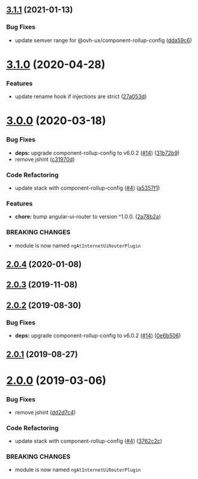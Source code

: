 ## [3.1.1](https://github.com/ovh/manager/compare/@ovh-ux/ng-at-internet-ui-router-plugin@3.1.0...@ovh-ux/ng-at-internet-ui-router-plugin@3.1.1) (2021-01-13)


### Bug Fixes

* update semver range for @ovh-ux/component-rollup-config ([dda59c6](https://github.com/ovh/manager/commit/dda59c6b71cb4ad9ab98f06a0bf995a7eb45a1d9))



# [3.1.0](https://github.com/ovh/manager/compare/@ovh-ux/ng-at-internet-ui-router-plugin@3.0.0...@ovh-ux/ng-at-internet-ui-router-plugin@3.1.0) (2020-04-28)


### Features

* update rename hook if injections are strict ([27a053d](https://github.com/ovh/manager/commit/27a053d762ce54571fd8a1bd739f2f7f41514b37))



# [3.0.0](https://github.com/ovh/manager/compare/@ovh-ux/ng-at-internet-ui-router-plugin@2.0.4...@ovh-ux/ng-at-internet-ui-router-plugin@3.0.0) (2020-03-18)


### Bug Fixes

* **deps:** upgrade component-rollup-config to v6.0.2 ([#14](https://github.com/ovh/manager/issues/14)) ([31b72b9](https://github.com/ovh/manager/commit/31b72b98278012d0359539f7bfab947c10d5abfc))
* remove jshint ([c31970d](https://github.com/ovh/manager/commit/c31970d105dcf178e7ed3ba8f920a3fed685b98a))


### Code Refactoring

* update stack with component-rollup-config ([#4](https://github.com/ovh/manager/issues/4)) ([a5357f1](https://github.com/ovh/manager/commit/a5357f12b45e77e775be23b36a370185049db8ef))


### Features

* **chore:** bump angular-ui-router to version ^1.0.0. ([2a78b2a](https://github.com/ovh/manager/commit/2a78b2a0a82069d404bf9ddfb0f5bbc90661fa4f))


### BREAKING CHANGES

* module is now named `ngAtInternetUiRouterPlugin`



## [2.0.4](https://github.com/ovh-ux/ng-at-internet-ui-router-plugin/compare/v2.0.3...v2.0.4) (2020-01-08)



## [2.0.3](https://github.com/ovh-ux/ng-at-internet-ui-router-plugin/compare/v2.0.2...v2.0.3) (2019-11-08)



## [2.0.2](https://github.com/ovh-ux/ng-at-internet-ui-router-plugin/compare/v2.0.1...v2.0.2) (2019-08-30)


### Bug Fixes

* **deps:** upgrade component-rollup-config to v6.0.2 ([#14](https://github.com/ovh-ux/ng-at-internet-ui-router-plugin/issues/14)) ([0e6b506](https://github.com/ovh-ux/ng-at-internet-ui-router-plugin/commit/0e6b506))



## [2.0.1](https://github.com/ovh-ux/ng-at-internet-ui-router-plugin/compare/v2.0.0...v2.0.1) (2019-08-27)



# [2.0.0](https://github.com/ovh-ux/ng-at-internet-ui-router-plugin/compare/v1.0.0...v2.0.0) (2019-03-06)


### Bug Fixes

* remove jshint ([dd2d7c4](https://github.com/ovh-ux/ng-at-internet-ui-router-plugin/commit/dd2d7c4))


### Code Refactoring

* update stack with component-rollup-config ([#4](https://github.com/ovh-ux/ng-at-internet-ui-router-plugin/issues/4)) ([3762c2c](https://github.com/ovh-ux/ng-at-internet-ui-router-plugin/commit/3762c2c))


### BREAKING CHANGES

* module is now named `ngAtInternetUiRouterPlugin`



